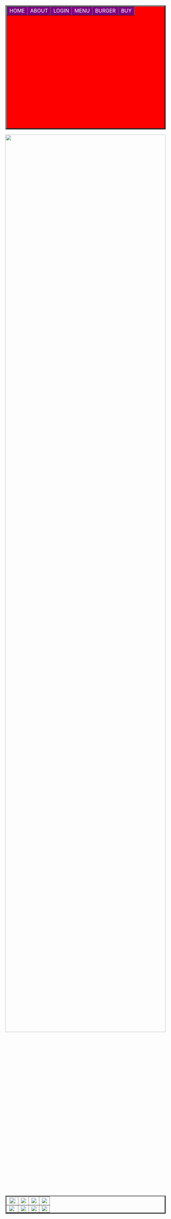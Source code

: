 <html><head><title>Rushi hotel - dhaba</title>

<style>
.links:hover
{
background-color:green;
}


</style>

</head>

<body>
<table border="4" width="100%" height="10%" bgcolor="red">


<tr>
<td width="12.5" align="center" bgcolor="purple" class="links"><font color="white">HOME<align="center"></td>
<td width="12.5" align="center" bgcolor="purple" class="links"><font color="white">ABOUT</td>
<td width="12.5" align="center" bgcolor="purple" class="links"><font color="white">LOGIN</td>
<td width="12.5" align="center" bgcolor="purple"class="links"><font color="white">MENU</td>
<td width="12.5" align="center" bgcolor="purple" class="links"><font color="white">BURGER</td>
<td width="12.5" align="center" bgcolor="purple" class="links"><font color="white">BUY</td>
</tr>
</table>

<img src="617097.jpg" width="100%" height="85%">

<table border="3" width="100%">


<tr>
<td><img src="banner.jpg" width="100%"></td>
<td><img src="banner.jpg"></td>
<td><img src="banner.jpg"></td>
<td><img src="banner.jpg"></td>
</tr>

<tr>
<td><img src="banner.jpg"></td>
<td><img src="banner.jpg"></td>
<td><img src="banner.jpg"></td>
<td><img src="banner.jpg"></td>
</tr>
